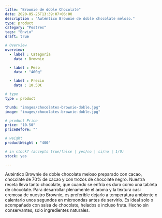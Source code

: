 ```yaml
---
title: "Brownie de doble Chocolate"
date: 2020-05-25T13:39:07+06:00
description : "Auténtico Brownie de doble chocolate meloso."
type: product
category: "Postres"
tags: "Envio"
draft: true

# Overview
overview:
  - label : Categoría
    data : Brownie

  - label : Peso
    data : "400g"

  - label : Precio
    data : 10.50€

# type
type : product

thumb: "images/chocolates-brownie-doble.jpg"
image: "images/chocolates-brownie-doble.jpg"

# product Price
price: "10.50"
priceBefore: ""

# weight
productWeight : "400"

# in stock? (accepts true/false | yes/no | si/no | 1/0)
stock: yes

---
```

Auténtico Brownie de doble chocolate meloso preparado con cacao, chocolate de 70% de cacao y con trozos de chocolate negro. Nuestra receta lleva tanto chocolate, que cuando se enfría es duro como una tableta de chocolate. Para desarrollar plenamente el aroma y la textura casi cremosa de nuestro Brownie, es preferible dejarlo a temperatura ambiente o calentarlo unos segundos en microondas antes de servirlo. Es ideal solo o acompañado con salsa de chocolate, helados e incluso fruta. Hecho sin conservantes, solo ingredientes naturales.

